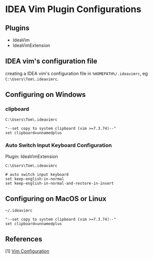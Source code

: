 # IDEA Vim Plugin Configurations

## Plugins

- IdeaVim
- IdeaVimExtension

## IDEA vim's configuration file

creating a IDEA vim's configuration file in `%HOMEPATH%/.ideavimrc`, eg `C:\Users\Tom\.ideavimrc`.

## Configuring on Windows

### clipboard

`C:\Users\Tom\.ideavimrc`

```
"--set copy to system clipboard (vim >=7.3.74)--"
set clipboard=unnamedplus
```

### Auto Switch Input Keyboard Configuration

Plugin: IdeaVimExtension

`C:\Users\Tom\.ideavimrc`

```
# auto switch input keyboard
set keep-english-in-normal
set keep-english-in-normal-and-restore-in-insert
```



## Configuring on MacOS or Linux

`~/.ideavimrc`

```
"--set copy to system clipboard (vim >=7.3.74)--"
set clipboard=unnamedplus
```

## References

[1] [Vim Configuration](https://www.jetbrains.com/help/idea/using-product-as-the-vim-editor.html#vimrc)